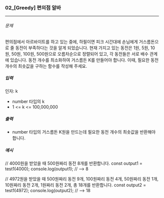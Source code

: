 ### 02\_[Greedy] 편의점 알바

---

###### 문제

편의점에서 아르바이트를 하고 있는 중에, 하필이면 피크 시간대에 손님에게 거스름돈으로 줄 동전이 부족하다는 것을 알게 되었습니다.
현재 가지고 있는 동전은 1원, 5원, 10원, 50원, 100원, 500원으로 오름차순으로 정렬되어 있고, 각 동전들은 서로 배수 관계에 있습니다.
동전 개수를 최소화하여 거스름돈 K를 만들어야 합니다. 이때, 필요한 동전 개수의 최솟값을 구하는 함수를 작성해 주세요.

##### 입력

인자: k

- number 타입의 k
- 1 <= k <= 100,000,000

##### 출력

- number 타입의 거스름돈 K원을 만드는데 필요한 동전 개수의 최솟값을 반환해야 합니다.

##### 예시

// 4000원을 받았을 때 500원짜리 동전 8개를 반환합니다.
const output1 = test1(4000);
console.log(output1); // --> 8

// 4972원을 받았을 때 500원짜리 동전 9개, 100원짜리 동전 4개, 50원짜리 동전 1개, 10원짜리 동전 2개, 1원짜리 동전 2개, 총 18개를 반환합니다.
const output2 = test1(4972);
console.log(output2); // --> 18
